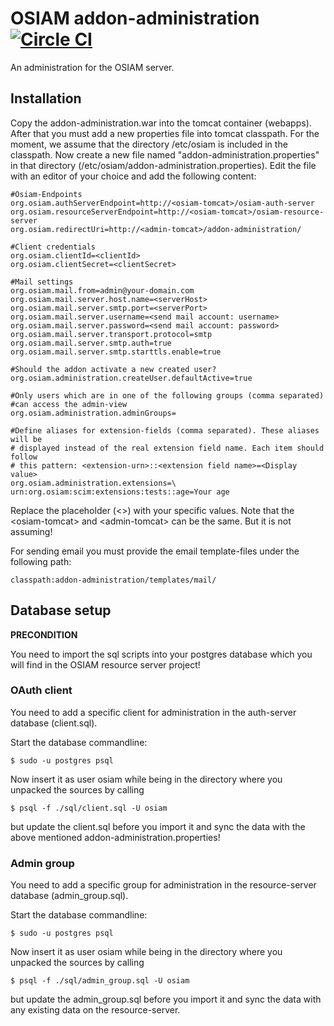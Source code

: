 # OSIAM addon-administration [![Circle CI](https://circleci.com/gh/osiam/addon-administration.svg?style=svg)](https://circleci.com/gh/osiam/addon-administration)

An administration for the OSIAM server.

## Installation

Copy the addon-administration.war into the tomcat container (webapps). After
that you must add a new properties file into tomcat classpath. For the moment,
we assume that the directory /etc/osiam is included in the classpath. Now
create a new file named "addon-administration.properties" in that directory
(/etc/osiam/addon-administration.properties). Edit the file with an editor of
your choice and add the following content:

```
#Osiam-Endpoints
org.osiam.authServerEndpoint=http://<osiam-tomcat>/osiam-auth-server
org.osiam.resourceServerEndpoint=http://<osiam-tomcat>/osiam-resource-server
org.osiam.redirectUri=http://<admin-tomcat>/addon-administration/

#Client credentials
org.osiam.clientId=<clientId>
org.osiam.clientSecret=<clientSecret>

#Mail settings
org.osiam.mail.from=admin@your-domain.com
org.osiam.mail.server.host.name=<serverHost>
org.osiam.mail.server.smtp.port=<serverPort>
org.osiam.mail.server.username=<send mail account: username>
org.osiam.mail.server.password=<send mail account: password>
org.osiam.mail.server.transport.protocol=smtp
org.osiam.mail.server.smtp.auth=true
org.osiam.mail.server.smtp.starttls.enable=true

#Should the addon activate a new created user?
org.osiam.administration.createUser.defaultActive=true

#Only users which are in one of the following groups (comma separated)
#can access the admin-view
org.osiam.administration.adminGroups=

#Define aliases for extension-fields (comma separated). These aliases will be
# displayed instead of the real extension field name. Each item should follow
# this pattern: <extension-urn>::<extension field name>=<Display value>
org.osiam.administration.extensions=\
urn:org.osiam:scim:extensions:tests::age=Your age
```

Replace the placeholder (&lt;&gt;) with your specific values. Note that the
&lt;osiam-tomcat&gt; and &lt;admin-tomcat&gt; can be the same. But it is not
assuming!

For sending email you must provide the email template-files under the following
path:

    classpath:addon-administration/templates/mail/

## Database setup

**PRECONDITION**

You need to import the sql scripts into your postgres database which you will
find in the OSIAM resource server project!

### OAuth client

You need to add a specific client for administration in the auth-server
database (client.sql).

Start the database commandline:

    $ sudo -u postgres psql

Now insert it as user osiam while being in the directory where you unpacked
the sources by calling

    $ psql -f ./sql/client.sql -U osiam

but update the client.sql before you import it and sync the data with
the above mentioned addon-administration.properties!

### Admin group

You need to add a specific group for administration in the resource-server
database (admin_group.sql).

Start the database commandline:

    $ sudo -u postgres psql

Now insert it as user osiam while being in the directory where you unpacked
the sources by calling

    $ psql -f ./sql/admin_group.sql -U osiam

but update the admin_group.sql before you import it and sync the data with
any existing data on the resource-server.

